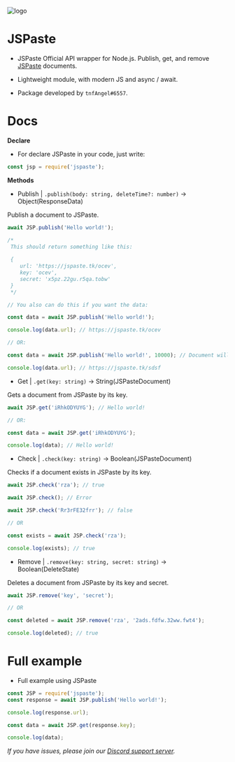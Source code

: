 ![logo](https://jspaste.tk/logo.png)

# JSPaste

- JSPaste Official API wrapper for Node.js. Publish, get, and remove [JSPaste](https://jspaste.tk/) documents.

- Lightweight module, with modern JS and async / await.

- Package developed by `tnfAngel#6557`.

# Docs

**Declare**

- For declare JSPaste in your code, just write:

```js
const jsp = require('jspaste');
```

**Methods**

- Publish | `.publish(body: string, deleteTime?: number)` -> Object(ResponseData)

Publish a document to JSPaste.

```js
await JSP.publish('Hello world!');

/* 
 This should return something like this:
    
 {
    url: 'https://jspaste.tk/ocev',
    key: 'ocev',
    secret: 'x5pz.22gu.r5qa.tobw'
 }
 */

// You also can do this if you want the data:

const data = await JSP.publish('Hello world!');

console.log(data.url); // https://jspaste.tk/ocev

// OR:

const data = await JSP.publish('Hello world!', 10000); // Document will be deleted after 10000 milliseconds.

console.log(data.url); // https://jspaste.tk/sdsf
```

- Get | `.get(key: string)` -> String(JSPasteDocument)

Gets a document from JSPaste by its key.

```js
await JSP.get('iRhkODYUYG'); // Hello world!

// OR:

const data = await JSP.get('iRhkODYUYG');

console.log(data); // Hello world!
```

- Check | `.check(key: string)` -> Boolean(JSPasteDocument)

Checks if a document exists in JSPaste by its key.

```js
await JSP.check('rza'); // true

await JSP.check(); // Error

await JSP.check('Rr3rFE32frr'); // false

// OR

const exists = await JSP.check('rza');

console.log(exists); // true
```

- Remove | `.remove(key: string, secret: string)` -> Boolean(DeleteState)

Deletes a document from JSPaste by its key and secret.

```js
await JSP.remove('key', 'secret');

// OR

const deleted = await JSP.remove('rza', '2ads.fdfw.32ww.fwt4');

console.log(deleted); // true
```

# Full example

- Full example using JSPaste

```js
const JSP = require('jspaste');
const response = await JSP.publish('Hello world!');

console.log(response.url);

const data = await JSP.get(response.key);

console.log(data);
```

_If you have issues, please join our [Discord support server](https://discord.gg/8RNAdpK)._